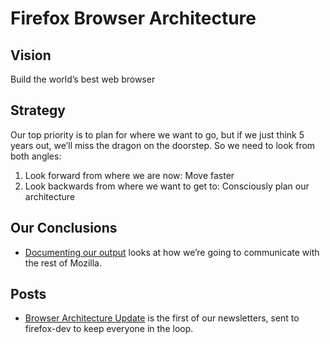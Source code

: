 
# Firefox Browser Architecture

## Vision

Build the world’s best web browser

## Strategy

Our top priority is to plan for where we want to go, but if we just think 5 years out, we’ll miss the dragon on the doorstep. So we need to look from both angles:

1. Look forward from where we are now: Move faster
2. Look backwards from where we want to get to: Consciously plan our architecture

## Our Conclusions

* [Documenting our output](text/0001-documenting-output.md) looks at how we’re going to communicate with the rest of Mozilla.

## Posts

* [Browser Architecture Update](posts/2017-07-27-browser-architecture-update.md) is the first of our newsletters, sent to firefox-dev to keep everyone in the loop.
